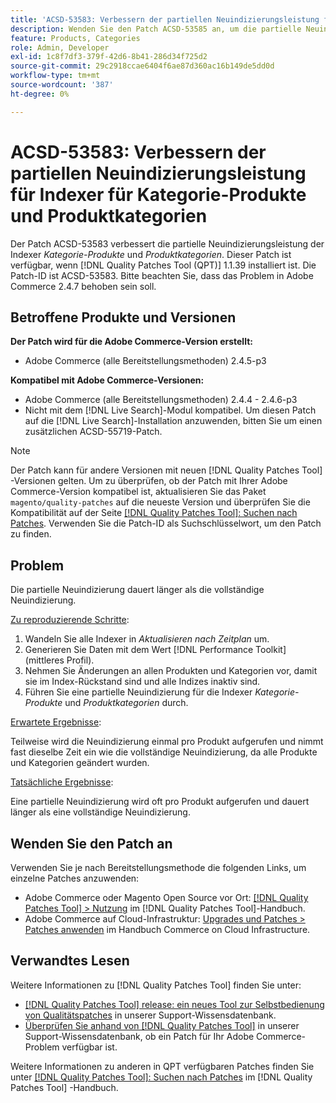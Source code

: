 ```yaml
---
title: 'ACSD-53583: Verbessern der partiellen Neuindizierungsleistung für [!UICONTROL Category Products] - und [!UICONTROL Product Categories] -Indexer'
description: Wenden Sie den Patch ACSD-53585 an, um die partielle Neuindizierungsleistung für Indizes für Kategorie-Produkte und Produktkategorien zu verbessern.
feature: Products, Categories
role: Admin, Developer
exl-id: 1c8f7df3-379f-42d6-8b41-286d34f725d2
source-git-commit: 29c2918ccae6404f6ae87d360ac16b149de5dd0d
workflow-type: tm+mt
source-wordcount: '387'
ht-degree: 0%

---
```


# ACSD-53583: Verbessern der partiellen Neuindizierungsleistung für Indexer für Kategorie-Produkte und Produktkategorien

Der Patch ACSD-53583 verbessert die partielle Neuindizierungsleistung der Indexer *Kategorie-Produkte* und *Produktkategorien*. Dieser Patch ist verfügbar, wenn [!DNL Quality Patches Tool (QPT)] 1.1.39 installiert ist. Die Patch-ID ist ACSD-53583. Bitte beachten Sie, dass das Problem in Adobe Commerce 2.4.7 behoben sein soll.

## Betroffene Produkte und Versionen

**Der Patch wird für die Adobe Commerce-Version erstellt:**

* Adobe Commerce (alle Bereitstellungsmethoden) 2.4.5-p3

**Kompatibel mit Adobe Commerce-Versionen:**

* Adobe Commerce (alle Bereitstellungsmethoden) 2.4.4 - 2.4.6-p3
* Nicht mit dem [!DNL Live Search]-Modul kompatibel. Um diesen Patch auf die [!DNL Live Search]-Installation anzuwenden, bitten Sie um einen zusätzlichen ACSD-55719-Patch.

>[!NOTE]
>
>Der Patch kann für andere Versionen mit neuen [!DNL Quality Patches Tool] -Versionen gelten. Um zu überprüfen, ob der Patch mit Ihrer Adobe Commerce-Version kompatibel ist, aktualisieren Sie das Paket `magento/quality-patches` auf die neueste Version und überprüfen Sie die Kompatibilität auf der Seite [[!DNL Quality Patches Tool]: Suchen nach Patches](https://experienceleague.adobe.com/tools/commerce-quality-patches/index.html). Verwenden Sie die Patch-ID als Suchschlüsselwort, um den Patch zu finden.

## Problem

Die partielle Neuindizierung dauert länger als die vollständige Neuindizierung.

<u>Zu reproduzierende Schritte</u>:

1. Wandeln Sie alle Indexer in *Aktualisieren nach Zeitplan* um.
1. Generieren Sie Daten mit dem Wert [!DNL Performance Toolkit] (mittleres Profil).
1. Nehmen Sie Änderungen an allen Produkten und Kategorien vor, damit sie im Index-Rückstand sind und alle Indizes inaktiv sind.
1. Führen Sie eine partielle Neuindizierung für die Indexer *Kategorie-Produkte* und *Produktkategorien* durch.

<u>Erwartete Ergebnisse</u>:

Teilweise wird die Neuindizierung einmal pro Produkt aufgerufen und nimmt fast dieselbe Zeit ein wie die vollständige Neuindizierung, da alle Produkte und Kategorien geändert wurden.

<u>Tatsächliche Ergebnisse</u>:

Eine partielle Neuindizierung wird oft pro Produkt aufgerufen und dauert länger als eine vollständige Neuindizierung.

## Wenden Sie den Patch an

Verwenden Sie je nach Bereitstellungsmethode die folgenden Links, um einzelne Patches anzuwenden:

* Adobe Commerce oder Magento Open Source vor Ort: [[!DNL Quality Patches Tool] > Nutzung](https://experienceleague.adobe.com/docs/commerce-operations/tools/quality-patches-tool/usage.html) im [!DNL Quality Patches Tool]-Handbuch.
* Adobe Commerce auf Cloud-Infrastruktur: [Upgrades und Patches > Patches anwenden](https://experienceleague.adobe.com/docs/commerce-cloud-service/user-guide/develop/upgrade/apply-patches.html) im Handbuch Commerce on Cloud Infrastructure.

## Verwandtes Lesen

Weitere Informationen zu [!DNL Quality Patches Tool] finden Sie unter:

* [[!DNL Quality Patches Tool] release: ein neues Tool zur Selbstbedienung von Qualitätspatches](/help/announcements/adobe-commerce-announcements/magento-quality-patches-released-new-tool-to-self-serve-quality-patches.md) in unserer Support-Wissensdatenbank.
* [Überprüfen Sie anhand von  [!DNL Quality Patches Tool]](/help/support-tools/patches-available-in-qpt-tool/check-patch-for-magento-issue-with-magento-quality-patches.md) in unserer Support-Wissensdatenbank, ob ein Patch für Ihr Adobe Commerce-Problem verfügbar ist.

Weitere Informationen zu anderen in QPT verfügbaren Patches finden Sie unter [[!DNL Quality Patches Tool]: Suchen nach Patches](https://experienceleague.adobe.com/tools/commerce-quality-patches/index.html) im [!DNL Quality Patches Tool] -Handbuch.
